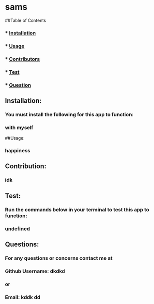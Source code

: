 
  
  # sams 
  
  ##Table of Contents
  ### * [Installation](#installation)
  ### * [Usage](#usage)
  ### * [Contributors](#contributors)
  ### * [Test](#tests)
  ### * [Question](#questions)

  ## Installation: 
  ### You must install the following for this app to function: 
  ### with myself 

  ##Usage: 
  ### happiness 

  ## Contribution:
  ### idk
  
  ## Test: 
  ### Run the commands below in your terminal to test this app to function: 
  ### undefined

  ## Questions: 
  ### For any questions or concerns contact me at 
  ### Github Username: dkdkd  
  ### or 
  ### Email: kddk dd
